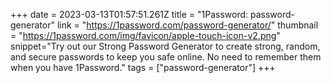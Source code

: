 +++
date = 2023-03-13T01:57:51.261Z
title = "1Password: password-generator"
link = "https://1password.com/password-generator/"
thumbnail = "https://1password.com/img/favicon/apple-touch-icon-v2.png"
snippet="Try out our Strong Password Generator to create strong, random, and secure passwords to keep you safe online. No need to remember them when you have 1Password."
tags = ["password-generator"]
+++

